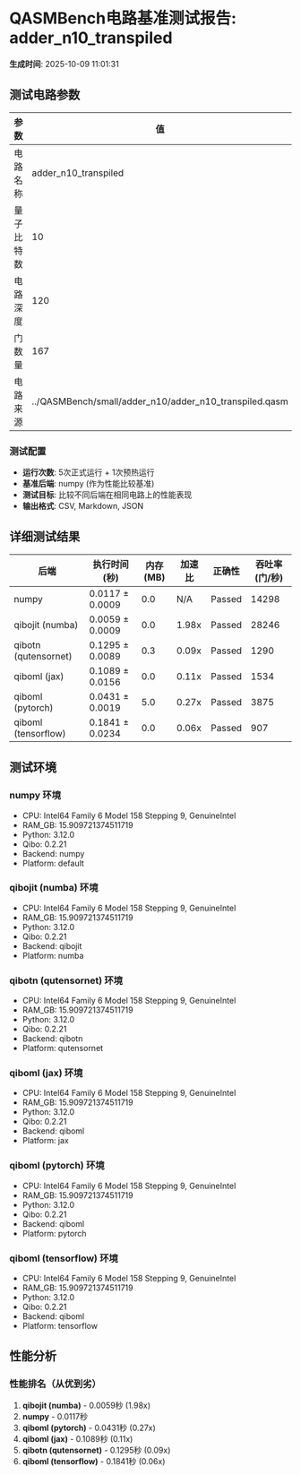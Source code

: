 # QASMBench电路基准测试报告: adder_n10_transpiled

**生成时间**: 2025-10-09 11:01:31

## 测试电路参数

| 参数 | 值 | 描述 |
|------|----|------|
| 电路名称 | adder_n10_transpiled | QASMBench电路 |
| 量子比特数 | 10 | 电路的宽度 |
| 电路深度 | 120 | 电路的层数 |
| 门数量 | 167 | 总门操作数 |
| 电路来源 | ../QASMBench/small/adder_n10/adder_n10_transpiled.qasm | QASM文件路径 |

### 测试配置

- **运行次数**: 5次正式运行 + 1次预热运行
- **基准后端**: numpy (作为性能比较基准)
- **测试目标**: 比较不同后端在相同电路上的性能表现
- **输出格式**: CSV, Markdown, JSON

## 详细测试结果

| 后端 | 执行时间(秒) | 内存(MB) | 加速比 | 正确性 | 吞吐率(门/秒) |
|------|-------------|----------|--------|--------|---------------|
| numpy | 0.0117 ± 0.0009 | 0.0 | N/A | Passed | 14298 |
| qibojit (numba) | 0.0059 ± 0.0009 | 0.0 | 1.98x | Passed | 28246 |
| qibotn (qutensornet) | 0.1295 ± 0.0089 | 0.3 | 0.09x | Passed | 1290 |
| qiboml (jax) | 0.1089 ± 0.0156 | 0.0 | 0.11x | Passed | 1534 |
| qiboml (pytorch) | 0.0431 ± 0.0019 | 5.0 | 0.27x | Passed | 3875 |
| qiboml (tensorflow) | 0.1841 ± 0.0234 | 0.0 | 0.06x | Passed | 907 |

## 测试环境

### numpy 环境
- CPU: Intel64 Family 6 Model 158 Stepping 9, GenuineIntel
- RAM_GB: 15.909721374511719
- Python: 3.12.0
- Qibo: 0.2.21
- Backend: numpy
- Platform: default

### qibojit (numba) 环境
- CPU: Intel64 Family 6 Model 158 Stepping 9, GenuineIntel
- RAM_GB: 15.909721374511719
- Python: 3.12.0
- Qibo: 0.2.21
- Backend: qibojit
- Platform: numba

### qibotn (qutensornet) 环境
- CPU: Intel64 Family 6 Model 158 Stepping 9, GenuineIntel
- RAM_GB: 15.909721374511719
- Python: 3.12.0
- Qibo: 0.2.21
- Backend: qibotn
- Platform: qutensornet

### qiboml (jax) 环境
- CPU: Intel64 Family 6 Model 158 Stepping 9, GenuineIntel
- RAM_GB: 15.909721374511719
- Python: 3.12.0
- Qibo: 0.2.21
- Backend: qiboml
- Platform: jax

### qiboml (pytorch) 环境
- CPU: Intel64 Family 6 Model 158 Stepping 9, GenuineIntel
- RAM_GB: 15.909721374511719
- Python: 3.12.0
- Qibo: 0.2.21
- Backend: qiboml
- Platform: pytorch

### qiboml (tensorflow) 环境
- CPU: Intel64 Family 6 Model 158 Stepping 9, GenuineIntel
- RAM_GB: 15.909721374511719
- Python: 3.12.0
- Qibo: 0.2.21
- Backend: qiboml
- Platform: tensorflow

## 性能分析

### 性能排名（从优到劣）
1. **qibojit (numba)** - 0.0059秒 (1.98x)
2. **numpy** - 0.0117秒
3. **qiboml (pytorch)** - 0.0431秒 (0.27x)
4. **qiboml (jax)** - 0.1089秒 (0.11x)
5. **qibotn (qutensornet)** - 0.1295秒 (0.09x)
6. **qiboml (tensorflow)** - 0.1841秒 (0.06x)

